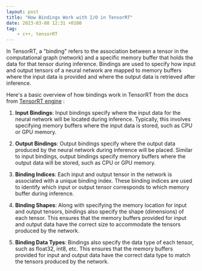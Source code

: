 ```yaml
---
layout: post
title: "How Bindings Work with I/O in TensorRT"
date: 2023-03-08 12:31 +0100
tag: 
    - c++, tensorRT
---
```


In TensorRT, a "binding" refers to the association between a tensor in the computational graph (network) and a specific memory buffer that holds the data for that tensor during inference. Bindings are used to specify how input and output tensors of a neural network are mapped to memory buffers where the input data is provided and where the output data is retrieved after inference.

Here's a basic overview of how bindings work in TensorRT from the docs from [TensorRT engine](https://docs.nvidia.com/deeplearning/tensorrt/api/python_api/infer/Core/Engine.html?highlight=binding#tensorrt.ICudaEngine) :

1. **Input Bindings**: Input bindings specify where the input data for the neural network will be located during inference. Typically, this involves specifying memory buffers where the input data is stored, such as CPU or GPU memory.

2. **Output Bindings**: Output bindings specify where the output data produced by the neural network during inference will be placed. Similar to input bindings, output bindings specify memory buffers where the output data will be stored, such as CPU or GPU memory.

3. **Binding Indices**: Each input and output tensor in the network is associated with a unique binding index. These binding indices are used to identify which input or output tensor corresponds to which memory buffer during inference.

4. **Binding Shapes**: Along with specifying the memory location for input and output tensors, bindings also specify the shape (dimensions) of each tensor. This ensures that the memory buffers provided for input and output data have the correct size to accommodate the tensors produced by the network.

5. **Binding Data Types**: Bindings also specify the data type of each tensor, such as float32, int8, etc. This ensures that the memory buffers provided for input and output data have the correct data type to match the tensors produced by the network.

